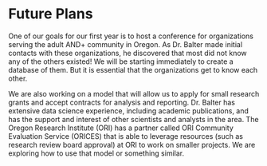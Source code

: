 # Future Plans
One of our goals for our first year is to host a conference for organizations serving the adult AND+ community in Oregon. As Dr. Balter made initial contacts with these organizations, he discovered that most did not know any of the others existed! We will be starting immediately to create a database of them. But it is essential that the organizations get to know each other.

We are also working on a model that will allow us to apply for small research grants and accept contracts for analysis and reporting. Dr. Balter has extensive data science experience, including academic publications, and has the support and interest of other scientists and analysts in the area. The Oregon Research Institute (ORI) has a partner called ORI Community Evaluation Service (ORICES) that is able to leverage resources (such as research review board approval) at ORI to work on smaller projects. We are exploring how to use that model or something similar.
